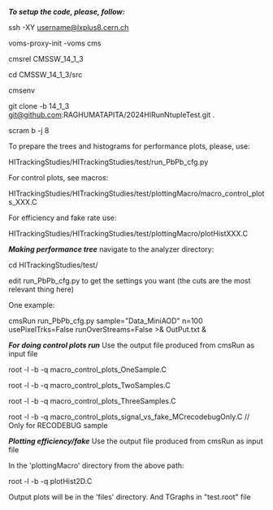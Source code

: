 ***To setup the code, please, follow:***

ssh -XY username@lxplus8.cern.ch

voms-proxy-init -voms cms

cmsrel CMSSW_14_1_3

cd CMSSW_14_1_3/src

cmsenv

git clone -b 14_1_3 git@github.com:RAGHUMATAPITA/2024HIRunNtupleTest.git .

scram b -j 8

To prepare the trees and histograms for performance plots, please, use:

HITrackingStudies/HITrackingStudies/test/run_PbPb_cfg.py

For control plots, see macros:

HITrackingStudies/HITrackingStudies/test/plottingMacro/macro_control_plots_XXX.C

For efficiency and fake rate use:

HITrackingStudies/HITrackingStudies/test/plottingMacro/plotHistXXX.C

***Making performance tree***
navigate to the analyzer directory:

cd HITrackingStudies/test/

edit run_PbPb_cfg.py to get the settings you want (the cuts are the most relevant thing here)

One example:

cmsRun run_PbPb_cfg.py sample="Data_MiniAOD" n=100 usePixelTrks=False runOverStreams=False >& OutPut.txt &

***For doing control plots run***
Use the output file produced from cmsRun as input file

root -l -b -q macro_control_plots_OneSample.C

root -l -b -q macro_control_plots_TwoSamples.C

root -l -b -q macro_control_plots_ThreeSamples.C

root -l -b -q macro_control_plots_signal_vs_fake_MCrecodebugOnly.C // Only for RECODEBUG sample

***Plotting efficiency/fake***
Use the output file produced from cmsRun as input file

In the 'plottingMacro' directory from the above path:

root -l -b -q plotHist2D.C

Output plots will be in the 'files' directory. And TGraphs in "test.root" file

